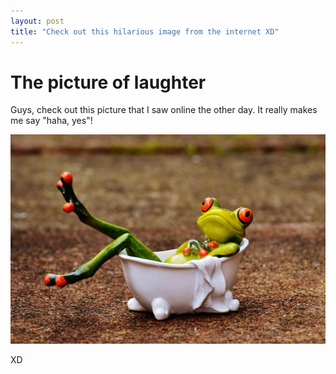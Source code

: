 ```yaml
---
layout: post
title: "Check out this hilarious image from the internet XD"
---
```

# The picture of laughter
Guys, check out this picture that I saw online the other day. It really makes me say "haha, yes"!

![Funny Froggie](/assets/froggie.jpg)

XD
